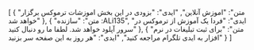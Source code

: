 [
  {
    "متن": "اموزش آنلاین",
    "ایدی": "بزودی در این بخش اموزشات ترموکس برگزار خواهد شد"
  },
  {
    "متن": "سازنده :ALi135",
    "ایدی": "فردا یک آموزش از ترموکس در سرور آپلود خواهد شد. لطفا ما رو دنبال کنید"
  },
  {
    "متن": "برای ثبت تبلیغات در نرم افزار به ایدی تلگرام مراجعه کنید",
    "ایدی": "هر روز به این صفحه سر بزنید"
  }
]
